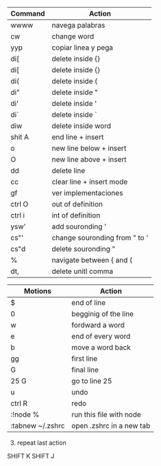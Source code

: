 | Command | Action                        |
| ------- | ----------------------------- |
| wwww    | navega palabras               |
| cw      | change word                   |
| yyp     | copiar linea y pega           |
| di[     | delete inside {}              |
| di[     | delete inside {}              |
| di(     | delete inside (               |
| di"     | delete inside "               |
| di'     | delete inside '               |
| di`     | delete inside `               |
| diw     | delete inside word            |
| shit A  | end line + insert             |
| o       | new line below + insert       |
| O       | new line above + insert       |
| dd      | delete line                   |
| cc      | clear line + insert mode      |
| gf      | ver implementaciones          |
| ctrl O  | out of definition             |
| ctrl i  | int of definition             |
| ysw'    | add souronding '              |
| cs"'    | change souronding from " to ' |
| cs"d    | delete souronding "           |
| %       | navigate between { and (      |
| dt,     | delete unitl comma            |

| Motions          | Action                   |
| ---------------- | ------------------------ |
| $                | end of line              |
| 0                | begginig of the line     |
| w                | fordward a word          |
| e                | end of every word        |
| b                | move a word back         |
| gg               | first line               |
| G                | final line               |
| 25 G             | go to line 25            |
| u                | undo                     |
| ctrl R           | redo                     |
| :!node %         | run this file with node  |
| :tabnew ~/.zshrc | open .zshrc in a new tab |

3. repeat last action

SHIFT K
SHIFT J
